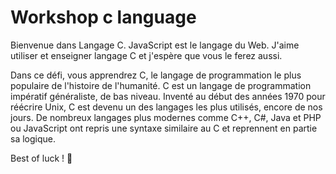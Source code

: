 # Workshop c language

Bienvenue dans Langage C. JavaScript est le langage du Web. J'aime utiliser et enseigner langage C et j'espère que vous le ferez aussi.

Dans ce défi, vous apprendrez C, le langage de programmation le plus populaire de l'histoire de l'humanité. 
C est un langage de programmation impératif généraliste, de bas niveau. Inventé au début des années 1970 pour réécrire Unix, C est devenu un des langages les plus utilisés, encore de nos jours. De nombreux langages plus modernes comme C++, C#, Java et PHP ou JavaScript ont repris une syntaxe similaire au C et reprennent en partie sa logique.

Best of luck ! 🚀
